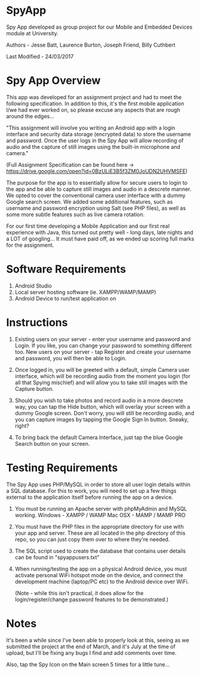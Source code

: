 # SpyApp
Spy App developed as group project for our Mobile and Embedded Devices module at University.

Authors - Jesse Batt, Laurence Burton, Joseph Friend, Billy Cuthbert

Last Modified - 24/03/2017

# Spy App Overview
This app was developed for an assignment project and had to meet the following specification.
In addition to this, it's the first mobile application I/we had ever worked on, so please excuse
any aspects that are rough around the edges...

"This assignment will involve you writing an Android app with a login interface and security 
data storage (encrypted data) to store the username and password. Once the user logs in the 
Spy App will allow recording of audio and the capture of still images using the built-in 
microphone and camera." 

(Full Assignment Specification can be found here -> https://drive.google.com/open?id=0BzULiE3B5f3ZM0JoUDN2UHVMSFE)

The purpose for the app is to essentially allow for secure users to login to the app and be
able to capture still images and audio in a descrete manner. We opted to cover the conventional
camera user interface with a dummy Google search screen. We added some additional features, such
as username and password encryption using Salt (see PHP files), as well as some more subtle features
such as live camera rotation.

For our first time developing a Mobile Application and our first real experience with Java, this turned 
out pretty well - long days, late nights and a LOT of googling... It must have paid off, as we ended up scoring 
full marks for the assignment.

# Software Requirements
1. Android Studio
2. Local server hosting software (ie. XAMPP/WAMP/MAMP)
3. Android Device to run/test application on

# Instructions
1. Existing users on your server - enter your username and password and Login.
   If you like, you can change your password to something different too.
   New users on your server - tap Register and create your username and password,
   you will then be able to Login.
   
2. Once logged in, you will be greeted with a default, simple Camera user interface,
   which will be recording audio from the moment you login (for all that Spying mischief)
   and will allow you to take still images with the Capture button.
   
3. Should you wish to take photos and record audio in a more descrete way, you can tap the Hide
   button, which will overlay your screen with a dummy Google screen. Don't worry, you will 
   still be recording audio, and you can capture images by tapping the Google Sign In button.
   Sneaky, right?
   
4. To bring back the default Camera Interface, just tap the blue Google Search button 
   on your screen.   

# Testing Requirements
The Spy App uses PHP/MySQL in order to store all user login details within a SQL database.
For this to work, you will need to set up a few things external to the application itself 
before running the app on a device.

1. You must be running an Apache server with phpMyAdmin and MySQL working. 
   Windows - XAMPP / WAMP
   Mac OSX - MAMP / MAMP PRO
   
2. You must have the PHP files in the appropriate directory for 
   use with your app and server. These are all located in the php 
   directory of this repo, so you can just copy them over to where they're needed.
   
3. The SQL script used to create the database that contains user details can be found in
   "spyappusers.txt"
   
4. When running/testing the app on a physical Android device, you must activate 
   personal WiFi hotspot mode on the device, and connect the development 
   machine (laptop/PC etc) to the Android device over WiFi. 
   
   (Note - while this isn't practical, it does allow for the login/register/change 
   password features to be demonstrated.)
   
# Notes

It's been a while since I've been able to properly look at this, seeing as we submitted 
the project at the end of March, and it's July at the time of upload, but I'll be fixing 
any bugs I find and add comments over time. 

Also, tap the Spy Icon on the Main screen 5 times for a little tune...
   
   
   
